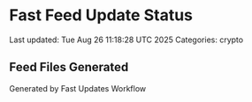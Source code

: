 # Fast Feed Update Status
Last updated: Tue Aug 26 11:18:28 UTC 2025
Categories: crypto

## Feed Files Generated

Generated by Fast Updates Workflow
